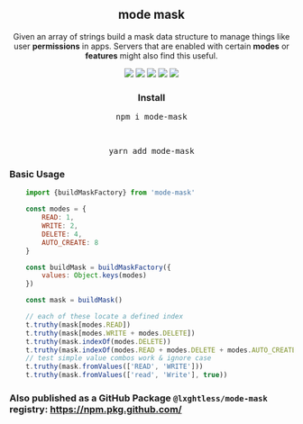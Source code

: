 <p align="center">
  <h2 align="center">mode mask</h2>
</p>

<p align="center">
  Given an array of strings build a mask data structure to manage things like user <b>permissions</b> in apps. Servers that are enabled with certain <b>modes</b> or <b>features</b> might also find this useful.
</p>

<p align="center">
  <a href="https://www.npmjs.com/package/mode-mask"><img src="https://img.shields.io/npm/v/mode-mask?color=blue"/></a>&nbsp;<a href="https://circleci.com/gh/lxghtless/mode-mask/tree/master"><img src="https://circleci.com/gh/lxghtless/mode-mask/tree/master.svg?style=svg"/></a>&nbsp;<a href="https://codecov.io/gh/lxghtless/mode-mask"><img src="https://codecov.io/gh/lxghtless/mode-mask/branch/master/graph/badge.svg"/></a>&nbsp;<a href="https://www.typescriptlang.org/"><img src="https://badgen.net/badge/icon/typescript?icon=typescript&label" /></a>&nbsp;<a href="https://github.com/prettier/prettier"><img src="https://img.shields.io/badge/code_style-prettier-ff69b4.svg?style=flat-square" /></a>
</p>

<p align="center">
  <h3 align="center">Install</h3>
</p>

<pre align="center">npm i mode-mask</pre>

<br />

<pre align="center">yarn add mode-mask</pre>


### Basic Usage

```js
    import {buildMaskFactory} from 'mode-mask'

    const modes = {
        READ: 1,
        WRITE: 2,
        DELETE: 4,
        AUTO_CREATE: 8
    }

    const buildMask = buildMaskFactory({
        values: Object.keys(modes)
    })

    const mask = buildMask()

    // each of these locate a defined index
    t.truthy(mask[modes.READ])
    t.truthy(mask[modes.WRITE + modes.DELETE])
    t.truthy(mask.indexOf(modes.DELETE))
    t.truthy(mask.indexOf(modes.READ + modes.DELETE + modes.AUTO_CREATE))
    // test simple value combos work & ignore case
    t.truthy(mask.fromValues(['READ', 'WRITE']))
    t.truthy(mask.fromValues(['read', 'Write'], true))
```

### Also published as a GitHub Package `@lxghtless/mode-mask` registry: https://npm.pkg.github.com/

